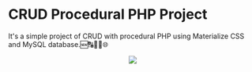# CRUD Procedural PHP Project
It's a simple project of CRUD with procedural PHP using Materialize CSS and MySQL database.🆕🔠🔄🚮🌐
<div align="center"><img src="https://assets.codepen.io/749809/internal/screenshots/pens/ppbrNg.default.png?fit=cover&format=auto&ha=false&height=360&quality=75&v=2&version=1548627558&width=640"/></div>
